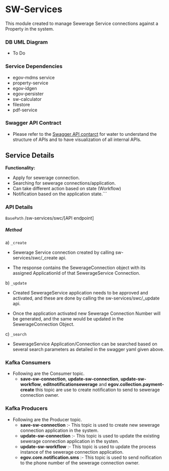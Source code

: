 # SW-Services
This module created to manage Sewerage Service connections against a Property in the system.

### DB UML Diagram
- To Do

### Service Dependencies
- egov-mdms service
- property-service
- egov-idgen
- egov-persister
- sw-calculator
- filestore
- pdf-service

### Swagger API Contract

- Please refer to the [Swagger API contarct](https://app.swaggerhub.com/apis/egov-foundation/Water-Sewerage-1.0/1.0.0#/free) for water to understand the structure of APIs and to have visualization of all internal APIs.

## Service Details

**Functionality:**
- Apply for sewerage connection.
- Searching for sewerage connections/application.
- Can take different action based on state (Workflow) 
- Notification based on the application state.```

### API Details

`BasePath` /sw-services/swc/[API endpoint]

##### Method

a) `_create`

   - Sewerage Service connection created by calling sw-services/swc/_create api.
   
   - The response contains the SewerageConnection object with its assigned ApplicationId of that SewerageService Connection.
   
b) `_update`

  -  Created SewerageService application needs to be approved and activated, and these are done by calling the sw-services/swc/_update api.
  
  - Once the application activated new Sewerage Connection Number will be generated, and the same would be updated in the SewerageConnection Object.

c) `_search`

   -  SewerageService Application/Connection  can be searched based on several search parameters as detailed in the swagger yaml given above.

### Kafka Consumers

- Following are the Consumer topic.
    - **save-sw-connection**, **update-sw-connection**, **update-sw-workflow**, **editnotificationsewerage** and **egov.collection.payment-create** this topic are use to create notification to send to sewerage connection owner.
### Kafka Producers
- Following are the Producer topic.
    - **save-sw-connection** :- This topic is used to create new sewerage connection application in the system.
    - **update-sw-connection** :- This topic is used to update the existing sewerage connection application in the systen.
    - **update-sw-workflow** :- This topic is used to update the process instance of the sewerage connection application.
    - **egov.core.notification.sms** :- This topic is used to send noification to the phone number of the sewerage connection owner.